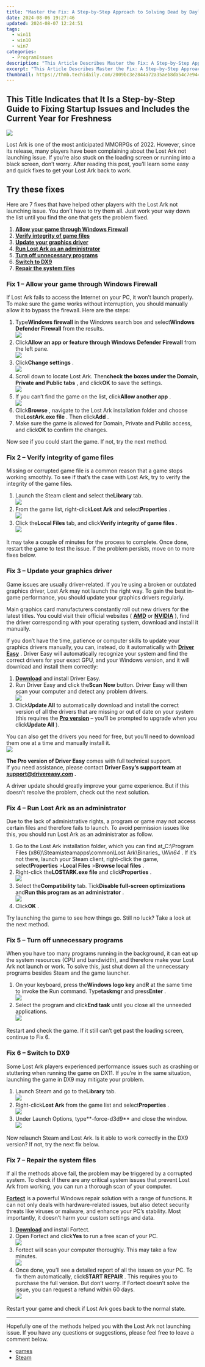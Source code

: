 ```yaml
---
title: "Master the Fix: A Step-by-Step Approach to Solving Dead by Daylight Error Code 8014"
date: 2024-08-06 19:27:46
updated: 2024-08-07 12:24:51
tags:
  - win11
  - win10
  - win7
categories:
  - ProgramIssues
description: "This Article Describes Master the Fix: A Step-by-Step Approach to Solving Dead by Daylight Error Code 8014"
excerpt: "This Article Describes Master the Fix: A Step-by-Step Approach to Solving Dead by Daylight Error Code 8014"
thumbnail: https://thmb.techidaily.com/2009bc3e2844a72a35aeb8da54c7e944a8b3e4812872b9ea8cbcc32ac61bea57.jpg
---
```


## This Title Indicates that It Is a Step-by-Step Guide to Fixing Startup Issues and Includes the Current Year for Freshness

![](https://images.drivereasy.com/wp-content/uploads/2022/02/lost-ark-featured-image-1.jpg)

 Lost Ark is one of the most anticipated MMORPGs of 2022\. However, since its release, many players have been complaining about the Lost Ark not launching issue. If you’re also stuck on the loading screen or running into a black screen, don’t worry. After reading this post, you’ll learn some easy and quick fixes to get your Lost Ark back to work.

## Try these fixes

 Here are 7 fixes that have helped other players with the Lost Ark not launching issue. You don’t have to try them all. Just work your way down the list until you find the one that gets the problem fixed.

1. **[Allow your game through Windows Firewall](https://tools.techidaily.com/drivereasy/download/)**
2. **[Verify integrity of game files](https://tools.techidaily.com/drivereasy/download/)**
3. **[Update your graphics driver](https://tools.techidaily.com/drivereasy/download/)**
4. **[Run Lost Ark as an administrator](https://tools.techidaily.com/drivereasy/download/)**
5. [**Turn off unnecessary programs**](https://tools.techidaily.com/drivereasy/download/)
6. [**Switch to DX9**](https://tools.techidaily.com/drivereasy/download/)
7. **[Repair the system files](https://tools.techidaily.com/drivereasy/download/)**

### Fix 1 – Allow your game through Windows Firewall

 If Lost Ark fails to access the Internet on your PC, it won’t launch properly. To make sure the game works without interruption, you should manually allow it to bypass the firewall. Here are the steps:

1. Type**Windows firewall** in the Windows search box and select**Windows Defender Firewall** from the results.  
![](https://images.drivereasy.com/wp-content/uploads/2022/02/windows-defender-firewall-1.jpg)
2. Click**Allow an app or feature through Windows Defender Firewall** from the left pane.  
![](https://images.drivereasy.com/wp-content/uploads/2021/12/windows-defender-firewall-2.jpg)
3. Click**Change settings** .  
![](https://images.drivereasy.com/wp-content/uploads/2021/12/windows-defender-firewall-3.jpg)
4. Scroll down to locate Lost Ark. Then**check the boxes under the Domain, Private and Public tabs** , and click**OK** to save the settings.  
![](https://images.drivereasy.com/wp-content/uploads/2022/02/windows-denfender-firewall-lost-ark.jpg)
5. If you can’t find the game on the list, click**Allow another app** .  
![](https://images.drivereasy.com/wp-content/uploads/2021/12/windows-defender-firewall-4.jpg)
6. Click**Browse** , navigate to the Lost Ark installation folder and choose the**LostArk.exe file** . Then click**Add** .
7. Make sure the game is allowed for Domain, Private and Public access, and click**OK** to confirm the changes.

Now see if you could start the game. If not, try the next method.

### Fix 2 – Verify integrity of game files

 Missing or corrupted game file is a common reason that a game stops working smoothly. To see if that’s the case with Lost Ark, try to verify the integrity of the game files.

1. Launch the Steam client and select the**Library** tab.  
![](https://images.drivereasy.com/wp-content/uploads/2021/01/verify-game-files-steam.jpg)
2. From the game list, right-click**Lost Ark** and select**Properties** .  
![](https://images.drivereasy.com/wp-content/uploads/2021/03/verify-1.jpg)
3. Click the**Local Files** tab, and click**Verify integrity of game files** .  
![](https://images.drivereasy.com/wp-content/uploads/2022/02/verify-game-files.jpeg)

 It may take a couple of minutes for the process to complete. Once done, restart the game to test the issue. If the problem persists, move on to more fixes below.

### Fix 3 – Update your graphics driver

 Game issues are usually driver-related. If you’re using a broken or outdated graphics driver, Lost Ark may not launch the right way. To gain the best in-game performance, you should update your graphics drivers regularly.

 Main graphics card manufacturers constantly roll out new drivers for the latest titles. You could visit their official websites ( **[AMD](https://www.amd.com/en/support)**  or **[NVIDIA](https://www.nvidia.com/download/index.aspx)**  ), find the driver corresponding with your operating system, download and install it manually.

 If you don’t have the time, patience or computer skills to update your graphics drivers manually, you can, instead, do it automatically with **[Driver Easy](https://tools.techidaily.com/drivereasy/download/)**  . Driver Easy will automatically recognize your system and find the correct drivers for your exact GPU, and your Windows version, and it will download and install them correctly:

1. **[Download](https://tools.techidaily.com/drivereasy/download/)**  and install Driver Easy.
2. Run Driver Easy and click the**Scan Now** button. Driver Easy will then scan your computer and detect any problem drivers.  
![](https://images.drivereasy.com/wp-content/uploads/2021/04/de-borderless.jpg)
3. Click**Update All** to automatically download and install the correct version of all the drivers that are missing or out of date on your system (this requires the **[Pro version](https://tools.techidaily.com/drivereasy/download/)**  – you’ll be prompted to upgrade when you click**Update All** ).  

 You can also get the drivers you need for free, but you’ll need to download them one at a time and manually install it.  
![](https://images.drivereasy.com/wp-content/uploads/2021/02/gtx-1650-driver-de.jpg)

**The Pro version of Driver Easy** comes with full technical support.  
 If you need assistance, please contact **Driver Easy’s support team** at **[support@drivereasy.com](https://tools.techidaily.com/drivereasy/download/) .**

 A driver update should greatly improve your game experience. But if this doesn’t resolve the problem, check out the next solution.

### Fix 4 – Run Lost Ark as an administrator

 Due to the lack of administrative rights, a program or game may not access certain files and therefore fails to launch. To avoid permission issues like this, you should run Lost Ark as an administrator as follow.

1. Go to the Lost Ark installation folder, which you can find at_C:\\Program Files (x86)\\Steam\\steamapps\\common\\Lost Ark\\Binaries_ \\_Win64_ . If it’s not there, launch your Steam client, right-click the game, select**Properties** \>**Local Files** \>**Browse local files** .
2. Right-click the**LOSTARK.exe file** and click**Properties** .  
![](https://images.drivereasy.com/wp-content/uploads/2022/02/run-as-administrator-lost-ark-2.jpg)
3. Select the**Compatibility** tab. Tick**Disable full-screen optimizations** and**Run this program as an administrator** .  
![](https://images.drivereasy.com/wp-content/uploads/2022/02/run-as-administrator-lost-ark-1.jpg)
4. Click**OK** .

 Try launching the game to see how things go. Still no luck? Take a look at the next method.

### Fix 5 – Turn off unnecessary programs

 When you have too many programs running in the background, it can eat up the system resources (CPU and bandwidth), and therefore make your Lost Ark not launch or work. To solve this, just shut down all the unnecessary programs besides Steam and the game launcher.

1. On your keyboard, press the**Windows logo key** and**R** at the same time to invoke the Run command. Type**taskmgr** and press**Enter** .  
![](https://images.drivereasy.com/wp-content/uploads/2022/02/taks-manager-1.jpg)
2. Select the program and click**End task** until you close all the unneeded applications.  
![](https://images.drivereasy.com/wp-content/uploads/2022/02/taks-manager-2.jpg)

 Restart and check the game. If it still can’t get past the loading screen, continue to Fix 6.

### Fix 6 – Switch to DX9

 Some Lost Ark players experienced performance issues such as crashing or stuttering when running the game on DX11\. If you’re in the same situation, launching the game in DX9 may mitigate your problem.

1. Launch Steam and go to the**Library** tab.  
![](https://images.drivereasy.com/wp-content/uploads/2021/01/verify-game-files-steam.jpg)
2. Right-click**Lost Ark** from the game list and select**Properties** .  
![](https://images.drivereasy.com/wp-content/uploads/2021/03/verify-1.jpg)
3. Under Launch Options, type**\-force-d3d9** and close the window.  
![](https://images.drivereasy.com/wp-content/uploads/2022/02/swtich-to-dx9.jpg)

 Now relaunch Steam and Lost Ark. Is it able to work correctly in the DX9 version? If not, try the next fix below.

### Fix 7 – Repair the system files

 If all the methods above fail, the problem may be triggered by a corrupted system. To check if there are any critical system issues that prevent Lost Ark from working, you can run a thorough scan of your computer.

**[Fortect](https://tools.techidaily.com/drivereasy/download/)**  is a powerful Windows repair solution with a range of functions. It can not only deals with hardware-related issues, but also detect security threats like viruses or malware, and enhance your PC’s stability. Most importantly, it doesn’t harm your custom settings and data.

1. **[Download](https://tools.techidaily.com/drivereasy/download/)**  and install Fortect.
2. Open Fortect and click**Yes** to run a free scan of your PC.  
![](https://images.drivereasy.com/wp-content/uploads/2022/01/fortect-1.jpg)
3. Fortect will scan your computer thoroughly. This may take a few minutes.  
![](https://images.drivereasy.com/wp-content/uploads/2022/01/fortect-2.jpg)
4. Once done, you’ll see a detailed report of all the issues on your PC. To fix them automatically, click**START REPAIR** . This requires you to purchase the full version. But don’t worry. If Fortect doesn’t solve the issue, you can request a refund within 60 days.  
![](https://images.drivereasy.com/wp-content/uploads/2022/01/fortect-3.jpg)

Restart your game and check if Lost Ark goes back to the normal state.

---

 Hopefully one of the methods helped you with the Lost Ark not launching issue. If you have any questions or suggestions, please feel free to leave a comment below.

* [games](https://tools.techidaily.com/drivereasy/download/)
* [Steam](https://tools.techidaily.com/drivereasy/download/)

<ins class="adsbygoogle"
     style="display:block"
     data-ad-format="autorelaxed"
     data-ad-client="ca-pub-7571918770474297"
     data-ad-slot="1223367746"></ins>



<ins class="adsbygoogle"
     style="display:block"
     data-ad-client="ca-pub-7571918770474297"
     data-ad-slot="8358498916"
     data-ad-format="auto"
     data-full-width-responsive="true"></ins>
